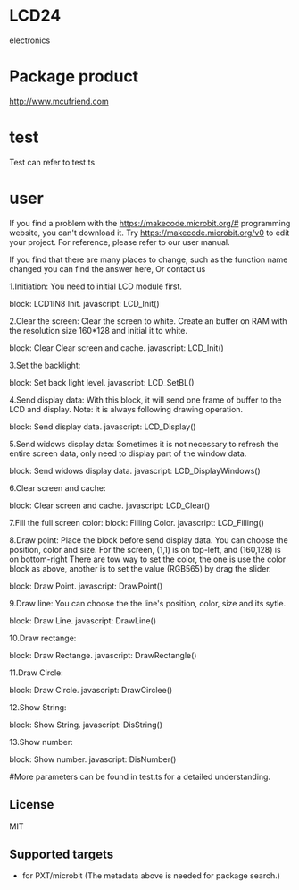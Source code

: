 # LCD24

 electronics



# Package product
http://www.mcufriend.com

# test
Test can refer to test.ts

# user
If you find a problem with the https://makecode.microbit.org/#
programming website, you can't download it. 
Try https://makecode.microbit.org/v0 to edit your project.
For reference, please refer to our user manual.


If you find that there are many places to change, 
such as the function name changed you can find the answer here,
Or contact us

1.Initiation: 
You need to initial LCD module first.

block: LCD1IN8 Init.
javascript: LCD_Init()

2.Clear the screen:
Clear the screen to white. Create an buffer on RAM with the resolution size 160*128 and initial it to white.

block: Clear Clear screen and cache.
javascript: LCD_Init()

3.Set the backlight:

block: Set back light level.
javascript: LCD_SetBL()

4.Send display data:
With this block, it will send one frame of buffer to the LCD and display. 
Note: it is always following drawing operation.

block: Send display data.
javascript: LCD_Display()

5.Send widows display data:
Sometimes it is not necessary to refresh the entire screen data, 
only need to display part of the window data.

block: Send widows display data.
javascript: LCD_DisplayWindows()

6.Clear screen and cache:

block: Clear screen and cache.
javascript: LCD_Clear()

7.Fill the full screen color:
block: Filling Color.
javascript: LCD_Filling()

8.Draw point:
Place the block before send display data. 
You can choose the position, color and size. 
For the screen, (1,1) is on top-left, and (160,128) is on bottom-right
There are tow way to set the color, 
the one is use the color block as above, 
another is to set the value (RGB565) by drag the slider.

block: Draw Point.
javascript: DrawPoint()

9.Draw line:
You can choose the the line's position, color, size and its sytle.

block: Draw Line.
javascript: DrawLine()

10.Draw rectange:

block: Draw Rectange.
javascript: DrawRectangle()

11.Draw Circle:

block: Draw Circle.
javascript: DrawCirclee()

12.Show String:

block: Show String.
javascript: DisString()

13.Show number:

block: Show number.
javascript: DisNumber()

#More parameters can be found in test.ts for a detailed understanding.

## License

MIT

## Supported targets

* for PXT/microbit
(The metadata above is needed for package search.)

